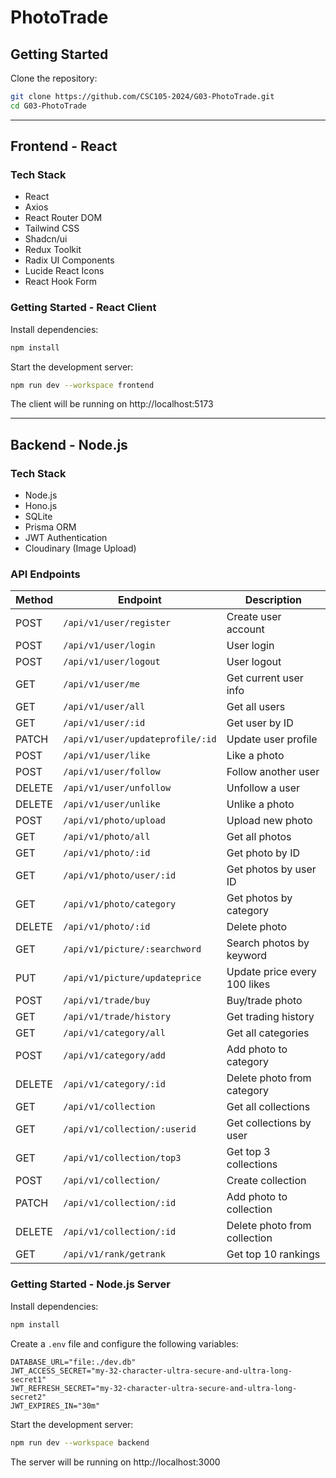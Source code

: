 # PhotoTrade

## Getting Started

Clone the repository:
```bash
git clone https://github.com/CSC105-2024/G03-PhotoTrade.git
cd G03-PhotoTrade
```

---

## Frontend - React

### Tech Stack
- React
- Axios
- React Router DOM
- Tailwind CSS
- Shadcn/ui
- Redux Toolkit
- Radix UI Components
- Lucide React Icons
- React Hook Form

### Getting Started - React Client

Install dependencies:
```bash
npm install
```

Start the development server:
```bash
npm run dev --workspace frontend
```

The client will be running on http://localhost:5173

---

## Backend - Node.js

### Tech Stack
- Node.js
- Hono.js
- SQLite
- Prisma ORM
- JWT Authentication
- Cloudinary (Image Upload)

### API Endpoints

| Method | Endpoint                          | Description                    |
|--------|-----------------------------------|--------------------------------|
| POST   | `/api/v1/user/register`          | Create user account            |
| POST   | `/api/v1/user/login`             | User login                     |
| POST   | `/api/v1/user/logout`            | User logout                    |
| GET    | `/api/v1/user/me`                | Get current user info          |
| GET    | `/api/v1/user/all`               | Get all users                  |
| GET    | `/api/v1/user/:id`               | Get user by ID                 |
| PATCH  | `/api/v1/user/updateprofile/:id` | Update user profile            |
| POST   | `/api/v1/user/like`              | Like a photo                   |
| POST   | `/api/v1/user/follow`            | Follow another user            |
| DELETE | `/api/v1/user/unfollow`          | Unfollow a user                |
| DELETE | `/api/v1/user/unlike`            | Unlike a photo                 |
| POST   | `/api/v1/photo/upload`           | Upload new photo               |
| GET    | `/api/v1/photo/all`              | Get all photos                 |
| GET    | `/api/v1/photo/:id`              | Get photo by ID                |
| GET    | `/api/v1/photo/user/:id`         | Get photos by user ID          |
| GET    | `/api/v1/photo/category`         | Get photos by category         |
| DELETE | `/api/v1/photo/:id`              | Delete photo                   |
| GET    | `/api/v1/picture/:searchword`    | Search photos by keyword       |
| PUT    | `/api/v1/picture/updateprice`    | Update price every 100 likes  |
| POST   | `/api/v1/trade/buy`              | Buy/trade photo                |
| GET    | `/api/v1/trade/history`          | Get trading history            |
| GET    | `/api/v1/category/all`           | Get all categories             |
| POST   | `/api/v1/category/add`           | Add photo to category          |
| DELETE | `/api/v1/category/:id`           | Delete photo from category     |
| GET    | `/api/v1/collection`             | Get all collections            |
| GET    | `/api/v1/collection/:userid`     | Get collections by user        |
| GET    | `/api/v1/collection/top3`        | Get top 3 collections          |
| POST   | `/api/v1/collection/`            | Create collection              |
| PATCH  | `/api/v1/collection/:id`         | Add photo to collection        |
| DELETE | `/api/v1/collection/:id`         | Delete photo from collection   |
| GET    | `/api/v1/rank/getrank`           | Get top 10 rankings            |

### Getting Started - Node.js Server

Install dependencies:
```bash
npm install
```

Create a `.env` file and configure the following variables:
```env
DATABASE_URL="file:./dev.db"
JWT_ACCESS_SECRET="my-32-character-ultra-secure-and-ultra-long-secret1"
JWT_REFRESH_SECRET="my-32-character-ultra-secure-and-ultra-long-secret2"
JWT_EXPIRES_IN="30m"
```

Start the development server:
```bash
npm run dev --workspace backend
```

The server will be running on http://localhost:3000
